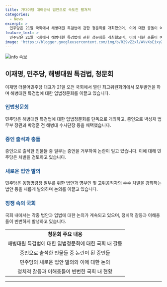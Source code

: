```yaml
---
title: 거대야당 대여공세 법안으로 속도전 펼쳐져
categories:
  - News
excerpt: >
  민주당은 21일 국회에서 해병대원 특검법에 관한 청문회를 개최했으며, 이에 대한 충돌이 예상되었다. 특검법을 둘러싼 입법청문회에서는 증인들의 선서 거부와 관련된 논란이 일고 있으며, 민주당은 이에 대한 고발을 검토 중이다. 또한, 국회 청문회에서 다양한 제안안을 발의하며 대여 공세용 법안 처리에 앞장서고 있다.
feature_text: >
  민주당은 21일 국회에서 해병대원 특검법에 관한 청문회를 개최했으며, 이에 대한 충돌이 예상되었다. 특검법을 둘러싼 입법청문회에서는 증인들의 선서 거부와 관련된 논란이 일고 있으며, 민주당은 이에 대한 고발을 검토 중이다. 또한, 국회 청문회에서 다양한 제안안을 발의하며 대여 공세용 법안 처리에 앞장서고 있다.
image: 'https://blogger.googleusercontent.com/img/b/R29vZ2xl/AVvXsEixyZcFfHzMRdzZMjFBmAUKJYCLCGyLL1o632UiGVXcaFdKo_bkvkuCioo0uUKlGfBVcT3P84aROyZIXSBEx3Aw5nCQ3pTgDom1WDC4m8eifvWiAmWEEVb4x6G_l8C0QH225ldMjyaFvpxGEBGNO37VmDTDMHGhJPq73UglMfDca1-0aw/s1600/blogspot.png'
---
```


<p><img src="https://blogger.googleusercontent.com/img/b/R29vZ2xl/AVvXsEixyZcFfHzMRdzZMjFBmAUKJYCLCGyLL1o632UiGVXcaFdKo_bkvkuCioo0uUKlGfBVcT3P84aROyZIXSBEx3Aw5nCQ3pTgDom1WDC4m8eifvWiAmWEEVb4x6G_l8C0QH225ldMjyaFvpxGEBGNO37VmDTDMHGhJPq73UglMfDca1-0aw/s1600/blogspot.png" alt="info 속보" /></p>

<h2 data-ke-size="size26">이재명, 민주당, 해병대원 특검법, 청문회</h2>

<p data-ke-size="size16">이재명 더불어민주당 대표가 21일 오전 국회에서 열린 최고위원회의에서 모두발언을 하며 해병대원 특검법에 대한 입법청문회를 이끌고 있습니다.</p>

<h3><b><span style="color: #1a5490;">입법청문회</span></b></h3>

<p data-ke-size="size16">민주당은 해병대원 특검법에 대한 입법청문회를 단독으로 개최하고, 증인으로 박성재 법무부 장관과 박정훈 전 해병대 수사단장 등을 채택했습니다.</p>

<h3><b><span style="color: #1a5490;">증인 출석과 충돌</span></b></h3>

<p data-ke-size="size16">증인으로 출석한 인물들 중 일부는 증언을 거부하여 논란이 일고 있습니다. 이에 대해 민주당은 처벌을 검토하고 있습니다.</p>

<h3><b><span style="color: #1a5490;">새로운 법안 발의</span></b></h3>

<p data-ke-size="size16">민주당은 동행명령장 발부를 위한 법안과 영부인 및 고위공직자의 수수 처벌을 강화하는 법안 등을 새롭게 발의하며 논의를 이끌고 있습니다.</p>

<h3><b><span style="color: #1a5490;">정쟁 속의 국회</span></b></h3>

<p data-ke-size="size16">국회 내에서는 각종 법안과 입법에 대한 논의가 계속되고 있으며, 정치적 갈등과 이해충돌이 빈번하게 발생하고 있습니다.</p>

<table>
  <tr>
    <td style="text-align: center; height: 17px;"><b>청문회 주요 내용</b></td>
  </tr>
  <tr>
    <td style="text-align: center; height: 17px;">해병대원 특검법에 대한 입법청문회에 대한 국회 내 갈등</td>
  </tr>
  <tr>
    <td style="text-align: center; height: 17px;">증인으로 출석한 인물들 중 논란이 된 증인들</td>
  </tr>
  <tr>
    <td style="text-align: center; height: 17px;">민주당의 새로운 법안 발의와 이에 대한 논의</td>
  </tr>
  <tr>
    <td style="text-align: center; height: 17px;">정치적 갈등과 이해충돌이 빈번한 국회 내 현황</td>
  </tr>
</table>

<hr>

